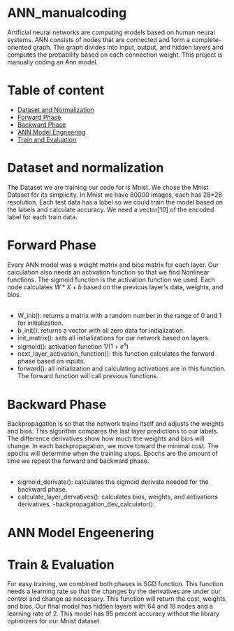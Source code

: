 # ANN_manualcoding
Artificial neural networks are computing models based on human neural systems. ANN consists of nodes that are connected and form a complete-oriented graph. The graph divides into input, output, and hidden layers and computes the probability based on each connection weight. This project is manually coding an Ann model.

# Table of content
- [Dataset and Normalization](https://github.com/KimiyaVahidMotlagh/ANN_manualcoding/blob/main/README.md#dataset-and-normalization) 
- [Forward Phase](https://github.com/KimiyaVahidMotlagh/ANN_manualcoding/blob/main/README.md#forward-phase)
- [Backward Phase](https://github.com/KimiyaVahidMotlagh/ANN_manualcoding/blob/main/README.md#backward-phase)
- [ANN Model Engneering]()
- [Train and Evaluation](https://github.com/KimiyaVahidMotlagh/ANN_manualcoding/blob/main/README.md#train--evaluation)

# Dataset and normalization
The Dataset we are training our code for is Mnist. We chose the Mnist Dataset for its simplicity. In Mnist we have 80000 images, each has 28*28 resolution. 
Each test data has a label so we could train the model based on the labels and calculate accuracy. We need a vector[10] of the encoded label for each train data. 

# Forward Phase
Every ANN model was a weight matrix and bios matrix for each layer. Our calculation also needs an activation function so that we find Nonlinear functions. The sigmoid function is the activation function we used. Each node calculates $W*X+b$ based on the previous layer's data, weights, and bios. 
<br/> <br/>
- W_init(): returns a matrix with a random number in the range of 0 and 1 for initialization.
- b_init(): returns a vector with all zero data for initialization.
- init_matrix(): sets all initializations for our network based on layers.
- sigmoid(): activation function $1/(1+e^x)$
- next_layer_activation_function(): this function calculates the forward phase based on inputs. 
- forward(): all initialization and calculating activations are in this function. The forward function will call previous functions. 
# Backward Phase
Backpropagation is so that the network trains itself and adjusts the weights and bios. This algorithm compares the last layer predictions to our labels. The difference derivatives show how much the weights and bios will change. In each backpropagation, we move toward the minimal cost. The epochs will determine when the training stops. Epochs are the amount of time we repeat the forward and backward phase. 
<br/> <br/>
- sigmoid_derivate(): calculates the sigmoid derivate needed for the backward phase. 
- calculate_layer_dervatives(): calculates bios, weights, and activations derivatives. 
-backpropagation_dev_calculator(): 
# ANN Model Engeenering


# Train & Evaluation
For easy training, we combined both phases in SGD function. This function needs a learning rate so that the changes by the derivatives are under our control and change as necessary. This function will return the cost, weights, and bios. 
Our final model has hidden layers with 64 and 16 nodes and a learning rate of 2. This model has 95 percent accuracy without the library optimizers for our Mnist dataset.

